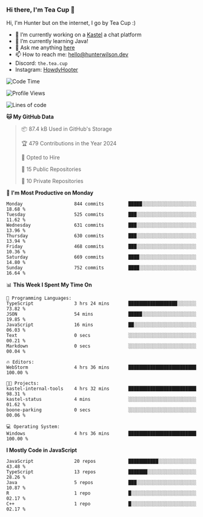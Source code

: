 ### Hi there, I'm Tea Cup 👋 

Hi, I'm Hunter but on the internet, I go by Tea Cup :)

- 🔭 I’m currently working on a [Kastel](https://github.com/KastelApp) a chat platform
- 🌱 I’m currently learning Java!
- 💬 Ask me anything [here](https://github.com/TheTeaCup/TheTeaCup/issues)
- 📫 How to reach me: [hello@hunterwilson.dev](mailto:hello@hunterwilson.dev)
- Discord: `the.tea.cup`
- Instagram: [HowdyHooter](https://instagram.com/HowdyHooter)

<!--START_SECTION:waka-->
![Code Time](http://img.shields.io/badge/Code%20Time-586%20hrs%201%20min-blue)

![Profile Views](http://img.shields.io/badge/Profile%20Views-12-blue)

![Lines of code](https://img.shields.io/badge/From%20Hello%20World%20I%27ve%20Written-1.5%20million%20lines%20of%20code-blue)

**🐱 My GitHub Data** 

> 📦 87.4 kB Used in GitHub's Storage 
 > 
> 🏆 479 Contributions in the Year 2024
 > 
> 💼 Opted to Hire
 > 
> 📜 15 Public Repositories 
 > 
> 🔑 10 Private Repositories 
 > 
📅 **I'm Most Productive on Monday** 

```text
Monday                   844 commits         █████░░░░░░░░░░░░░░░░░░░░   18.68 % 
Tuesday                  525 commits         ███░░░░░░░░░░░░░░░░░░░░░░   11.62 % 
Wednesday                631 commits         ███░░░░░░░░░░░░░░░░░░░░░░   13.96 % 
Thursday                 630 commits         ███░░░░░░░░░░░░░░░░░░░░░░   13.94 % 
Friday                   468 commits         ███░░░░░░░░░░░░░░░░░░░░░░   10.36 % 
Saturday                 669 commits         ████░░░░░░░░░░░░░░░░░░░░░   14.80 % 
Sunday                   752 commits         ████░░░░░░░░░░░░░░░░░░░░░   16.64 % 
```


📊 **This Week I Spent My Time On** 

```text
💬 Programming Languages: 
TypeScript               3 hrs 24 mins       ██████████████████░░░░░░░   73.82 % 
JSON                     54 mins             █████░░░░░░░░░░░░░░░░░░░░   19.85 % 
JavaScript               16 mins             ██░░░░░░░░░░░░░░░░░░░░░░░   06.03 % 
Text                     0 secs              ░░░░░░░░░░░░░░░░░░░░░░░░░   00.21 % 
Markdown                 0 secs              ░░░░░░░░░░░░░░░░░░░░░░░░░   00.04 % 

🔥 Editors: 
WebStorm                 4 hrs 36 mins       █████████████████████████   100.00 % 

🐱‍💻 Projects: 
kastel-internal-tools    4 hrs 32 mins       █████████████████████████   98.31 % 
kastel-status            4 mins              ░░░░░░░░░░░░░░░░░░░░░░░░░   01.62 % 
boone-parking            0 secs              ░░░░░░░░░░░░░░░░░░░░░░░░░   00.06 % 

💻 Operating System: 
Windows                  4 hrs 36 mins       █████████████████████████   100.00 % 
```

**I Mostly Code in JavaScript** 

```text
JavaScript               20 repos            ███████████░░░░░░░░░░░░░░   43.48 % 
TypeScript               13 repos            ███████░░░░░░░░░░░░░░░░░░   28.26 % 
Java                     5 repos             ███░░░░░░░░░░░░░░░░░░░░░░   10.87 % 
R                        1 repo              █░░░░░░░░░░░░░░░░░░░░░░░░   02.17 % 
C++                      1 repo              █░░░░░░░░░░░░░░░░░░░░░░░░   02.17 % 
```




<!--END_SECTION:waka-->
